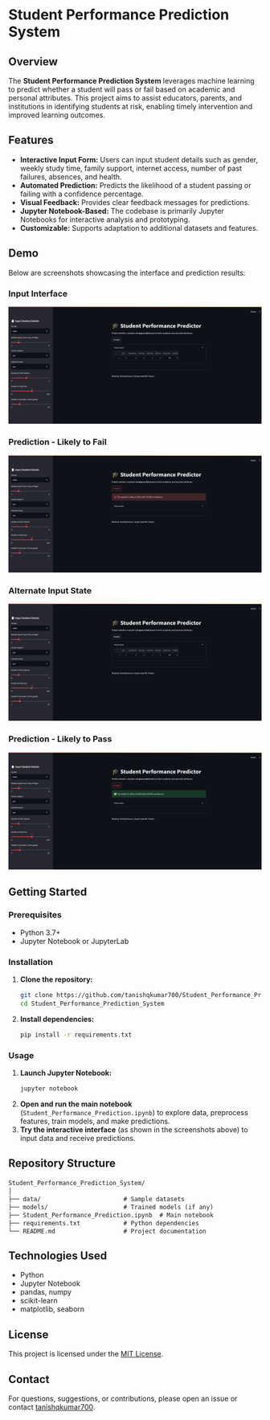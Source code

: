 # Student Performance Prediction System

## Overview

The **Student Performance Prediction System** leverages machine learning to predict whether a student will pass or fail based on academic and personal attributes. This project aims to assist educators, parents, and institutions in identifying students at risk, enabling timely intervention and improved learning outcomes.

## Features

- **Interactive Input Form:** Users can input student details such as gender, weekly study time, family support, internet access, number of past failures, absences, and health.
- **Automated Prediction:** Predicts the likelihood of a student passing or failing with a confidence percentage.
- **Visual Feedback:** Provides clear feedback messages for predictions.
- **Jupyter Notebook-Based:** The codebase is primarily Jupyter Notebooks for interactive analysis and prototyping.
- **Customizable:** Supports adaptation to additional datasets and features.

## Demo

Below are screenshots showcasing the interface and prediction results:

### Input Interface

![image1](Images/img1.png)

### Prediction - Likely to Fail

![image2](Images/img2.png)

### Alternate Input State

![image4](Images/img3.png)

### Prediction - Likely to Pass

![image3](Images/img4.png)

## Getting Started

### Prerequisites

- Python 3.7+
- Jupyter Notebook or JupyterLab

### Installation

1. **Clone the repository:**
   ```bash
   git clone https://github.com/tanishqkumar700/Student_Performance_Prediction_System.git
   cd Student_Performance_Prediction_System
   ```

2. **Install dependencies:**
   ```bash
   pip install -r requirements.txt
   ```

### Usage

1. **Launch Jupyter Notebook:**
   ```bash
   jupyter notebook
   ```
2. **Open and run the main notebook** (`Student_Performance_Prediction.ipynb`) to explore data, preprocess features, train models, and make predictions.
3. **Try the interactive interface** (as shown in the screenshots above) to input data and receive predictions.

## Repository Structure

```
Student_Performance_Prediction_System/
│
├── data/                       # Sample datasets
├── models/                     # Trained models (if any)
├── Student_Performance_Prediction.ipynb  # Main notebook
├── requirements.txt            # Python dependencies
└── README.md                   # Project documentation
```

## Technologies Used

- Python
- Jupyter Notebook
- pandas, numpy
- scikit-learn
- matplotlib, seaborn

## License

This project is licensed under the [MIT License](LICENSE).

## Contact

For questions, suggestions, or contributions, please open an issue or contact [tanishqkumar700](https://github.com/tanishqkumar700).